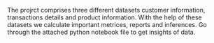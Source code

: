 The projrct comprises three different datasets customer information, transactions details and product information.
With the help of these datasets we calculate important metrices, reports and inferences.
Go through the attached python notebook file to get insights of data.
